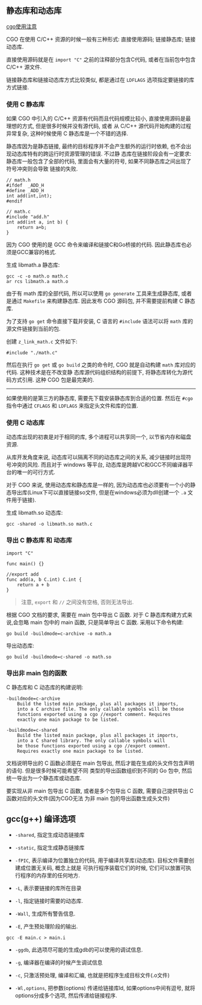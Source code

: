 ## 静态库和动态库

[cgo使用注意](https://www.bandari.net/blog/24)

CGO 在使用 C/C++ 资源的时候一般有三种形式: 直接使用源码; 链接静态库; 链接动态库.

直接使用源码就是在 `import "C"` 之前的注释部分包含C代码, 或者在当前包中包含 C/C++ 源文件.

链接静态库和链接动态库方式比较类似, 都是通过在 `LDFLAGS` 选项指定要链接的库方式链接.


### 使用 C 静态库

如果 CGO 中引入的 C/C++ 资源有代码而且代码规模比较小, 直接使用源码是最理想的方式, 但是很多时候并没有源代码, 或者
从 C/C++ 源代码开始构建的过程异常复杂, 这种时候使用 C 静态库是一个不错的选择.

静态库因为是静态链接, 最终的目标程序并不会产生额外的运行时依赖, 也不会出现动态库特有的跨运行时资源管理的错误. 不过静
态库在链接阶段会有一定要求: 静态库一般包含了全部的代码, 里面会有大量的符号, 如果不同静态库之间出现了符号冲突则会导致
链接的失败.

```cgo
// math.h
#ifdef  _ADD_H
#define _ADD_H
int add(int,int);
#endif

// math.c
#include "add.h"
int add(int a, int b) {
    return a+b;
}
```

因为 CGO 使用的是 GCC 命令来编译和链接C和Go桥接的代码. 因此静态库也必须是GCC兼容的格式.

生成 libmath.a 静态库:

```
gcc -c -o math.o math.c
ar rcs libmath.a math.o
```

由于有 math 库的全部代码, 所以可以使用 `go generate` 工具来生成静态库, 或者是通过 `Makefile` 来构建静态库. 
因此发布 CGO 源码包, 并不需要提前构建 C 静态库.


为了支持 `go get` 命令直接下载并安装, C 语言的 `#include` 语法可以将 `math` 库的源文件链接到当前的包.

创建 `z_link_math.c` 文件如下:

```
#include "./math.c"
```

然后在执行 `go get` 或 `go build` 之类的命令时, CGO 就是自动构建 `math` 库对应的代码. 这种技术是在不改变静
态库源代码组织结构的前提下, 将静态库转化为源代码方式引用.  这种 CGO 包是最完美的.

---

如果使用的是第三方的静态库, 需要先下载安装静态库到合适的位置. 然后在 `#cgo` 指令中通过 `CFLAGS` 和 `LDFLAGS` 
来指定头文件和库的位置. 


### 使用 C 动态库

动态库出现的初衷是对于相同的库, 多个进程可以共享同一个, 以节省内存和磁盘资源. 

从库开发角度来说, 动态库可以隔离不同的动态库之间的关系, 减少链接时出现符号冲突的风险. 而且对于 windows 等平台,
动态库是跨越VC和GCC不同编译器平台的唯一的可行方式.

对于 CGO 来说, 使用动态库和静态库是一样的, 因为动态库也必须要有一个小的静态导出库(Linux下可以直接链接so文件, 
但是在windows必须为dll创建一个 `.a` 文件用于链接). 

生成 libmath.so 动态库:

```
gcc -shared -o libmath.so math.c
```


### 导出 C 静态库 和 动态库

```
import "C"

func main() {}

//export add
func add(a, b C.int) C.int {
	return a + b
}
```

> 注意, `export` 和 `//` 之间没有空格, 否则无法导出. 

根据 CGO 文档的要求, 需要在 main 包中导出 C 函数. 对于 C 静态库构建方式来说,会忽略 main 包中的 main 函数,
只是简单导出 C 函数. 采用以下命令构建:

```
go build -buildmode=c-archive -o math.a
```

导出动态库:

```
go build -buildmode=c-shared -o math.so
```


### 导出非 main 包的函数

C 静态库和 C 动态库的构建说明:

```
-buildmode=c-archive
    Build the listed main package, plus all packages it imports,
    into a C archive file. The only callable symbols will be those
    functions exported using a cgo //export comment. Requires
    exactly one main package to be listed.

-buildmode=c-shared
    Build the listed main package, plus all packages it imports,
    into a C shared library. The only callable symbols will
    be those functions exported using a cgo //export comment.
    Requires exactly one main package to be listed.
``` 

文档说明导出的 C 函数必须是在 main 包导出, 然后才能在生成的头文件包含声明的语句. 但是很多时候可能希望不同
类型的导出函数组织到不同的 Go 包中, 然后统一导出为一个静态库或动态库.

要实现从非 main 包导出 C 函数, 或者是多个包导出 C 函数, 需要自己提供导出 C 函数对应的头文件(因为CGO无法
为非 main 包的导出函数生成头文件)

## gcc(g++) 编译选项

- `-shared`, 指定生成动态链接库

- `-static`, 指定生成静态链接库

- `-fPIC`, 表示编译为位置独立的代码, 用于编译共享库(动态库). 目标文件需要创建成位置无关码, 概念上就是
可执行程序装载它们的时候, 它们可以放置可执行程序的内存里的任何地方.

- `-L`, 表示要链接的库所在目录

- `-l`, 指定链接时需要的动态库.

- `-Wall`, 生成所有警告信息.

- `-E`, 产生预处理阶段的输出.
```
gcc -E main.c > main.i
```

- `-ggdb`, 此选项尽可能的生成gdb的可以使用的调试信息.

- `-g`, 编译器在编译的时候产生调试信息

- `-c`, 只激活预处理, 编译和汇编, 也就是把程序生成目标文件(.o文件)

- `-Wl,options`, 把参数(options) 传递给链接库ld, 如果options中间有逗号, 就将options分成多个选项,
然后传递给链接程序.
